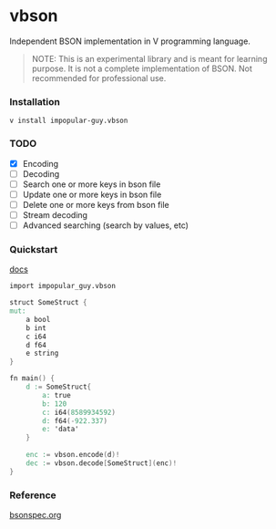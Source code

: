 # vbson

Independent BSON implementation in V programming language.

> NOTE: This is an experimental library and is meant for learning purpose. It is not a complete implementation of BSON. Not recommended for professional use.

### Installation
```
v install impopular-guy.vbson
```

### TODO

- [x] Encoding
- [ ] Decoding
- [ ] Search one or more keys in bson file
- [ ] Update one or more keys in bson file
- [ ] Delete one or more keys from bson file
- [ ] Stream decoding
- [ ] Advanced searching (search by values, etc)

### Quickstart

[docs](https://github.com/impopular-guy/vbson/blob/main/_docs/vbson.md)

```v
import impopular_guy.vbson

struct SomeStruct {
mut:
    a bool
    b int
    c i64
    d f64
    e string
}

fn main() {
    d := SomeStruct{
		a: true
		b: 120
		c: i64(8589934592)
		d: f64(-922.337)
		e: 'data'
	}
    
    enc := vbson.encode(d)!
    dec := vbson.decode[SomeStruct](enc)!
}
```

### Reference

[bsonspec.org](https://bsonspec.org/spec.html)